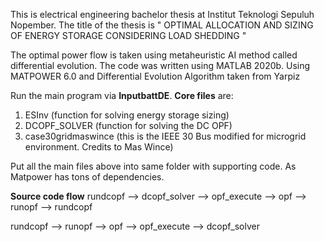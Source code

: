 This is electrical engineering bachelor thesis at Institut Teknologi Sepuluh Nopember. The title of the thesis is " OPTIMAL ALLOCATION AND SIZING OF ENERGY
STORAGE CONSIDERING LOAD SHEDDING "

The optimal power flow is taken using metaheuristic AI method called differential evolution. The code was written using MATLAB 2020b. Using MATPOWER 6.0 and Differential Evolution Algorithm taken from Yarpiz

Run the main program via **InputbattDE**. **Core files** are: 
1. ESInv (function for solving energy storage sizing)
2. DCOPF_SOLVER (function for solving the DC OPF)
3. case30gridmaswince (this is the IEEE 30 Bus modified for microgrid environment. Credits to Mas Wince)

Put all the main files above into same folder with supporting code. As Matpower has tons of dependencies.

**Source code flow**
rundcopf --> dcopf_solver --> opf_execute --> opf --> runopf --> rundcopf 

rundcopf --> runopf --> opf --> opf_execute --> dcopf_solver
